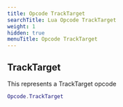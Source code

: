 ```yaml
---
title: Opcode TrackTarget
searchTitle: Lua Opcode TrackTarget
weight: 1
hidden: true
menuTitle: Opcode TrackTarget
---
```

## TrackTarget

This represents a TrackTarget opcode
```lua
Opcode.TrackTarget
```